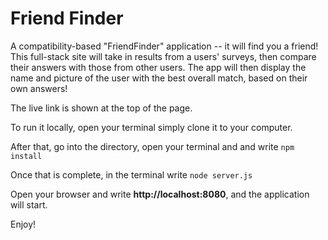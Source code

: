 # Friend Finder

A compatibility-based "FriendFinder" application -- it will find you a friend! This full-stack site will take in results from a users' surveys, then compare their answers with those from other users. The app will then display the name and picture of the user with the best overall match, based on their own answers!

The live link is shown at the top of the page.

To run it locally, open your terminal simply clone it to your computer.

After that, go into the directory, open your terminal and and write ```npm install```

Once that is complete, in the terminal write ```node server.js```

Open your browser and write **http://localhost:8080**, and the application will start. 

Enjoy!
